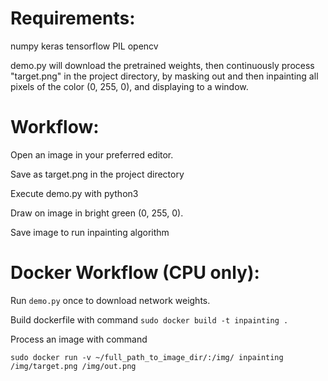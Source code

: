 
# Requirements:

numpy
keras
tensorflow
PIL
opencv

demo.py will download the pretrained weights, then continuously process "target.png" in the project directory, by masking out and then inpainting all pixels of the color (0, 255, 0), and displaying to a window.

# Workflow:

Open an image in your preferred editor.

Save as target.png in the project directory

Execute demo.py with python3

Draw on image in bright green (0, 255, 0). 

Save image to run inpainting algorithm

# Docker Workflow (CPU only):

Run `demo.py` once to download network weights.

Build dockerfile with command `sudo docker build -t inpainting .`

Process an image with command 

`sudo docker run -v ~/full_path_to_image_dir/:/img/ inpainting /img/target.png /img/out.png`

